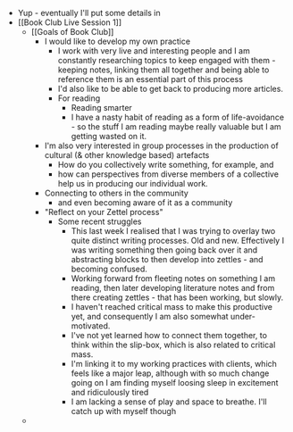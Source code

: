 - Yup - eventually I'll put some details in
- [[Book Club Live Session 1]]
    - [[Goals of Book Club]]
        - I would like to develop my own practice
            - I work with very live and interesting people and I am constantly researching topics to keep engaged with them - keeping notes, linking them all together and being able to reference them is an essential part of this process
            - I'd also like to be able to get back to producing more articles. 
            - For reading
                - Reading smarter
                - I have a nasty habit of reading as a form of life-avoidance - so the stuff I am reading maybe really valuable but I am getting wasted on it. 
        - I'm also very interested in group processes in the production of cultural (& other knowledge based) artefacts 
            - How do you collectively write something, for example, and 
            - how can perspectives from diverse members of a collective help us in producing our individual work. 
        - Connecting to others in the community
            - and even becoming aware of it as a community
        - "Reflect on your Zettel process"
            - Some recent struggles
                - This last week I realised that I was trying to overlay two quite distinct writing processes. Old and new. Effectively I was writing something then going back over it and abstracting blocks to then develop into zettles - and becoming confused. 
                - Working forward from fleeting notes on something I am reading, then later developing literature notes and from there creating zettles - that has been working, but slowly.
                - I haven't reached critical mass to make this productive yet, and consequently I am also somewhat under-motivated.
                - I've not yet learned how to connect them together, to think within the slip-box, which is also related to critical mass.
                - I'm linking it to my working practices with clients, which feels like a major leap, although with so much change going on I am finding myself loosing sleep in excitement and ridiculously tired
                - I am lacking a sense of play and space to breathe. I'll catch up with myself though
    - 
